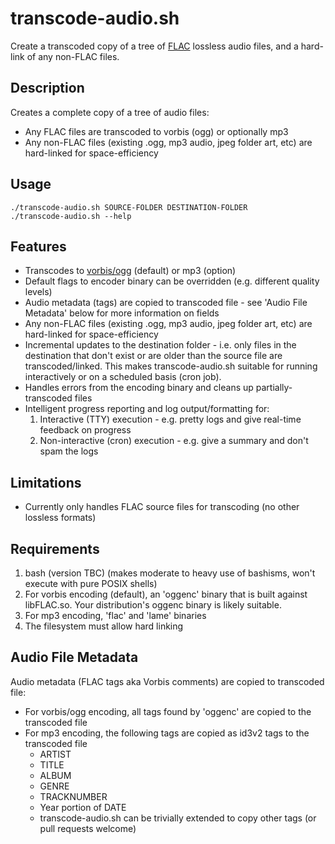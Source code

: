 # transcode-audio.sh
Create a transcoded copy of a tree of [FLAC](https://xiph.org/flac/) lossless audio files, and a hard-link of any non-FLAC files.

## Description
Creates a complete copy of a tree of audio files:
- Any FLAC files are transcoded to vorbis (ogg) or optionally mp3
- Any non-FLAC files (existing .ogg, mp3 audio, jpeg folder art, etc) are hard-linked for space-efficiency

## Usage
```
./transcode-audio.sh SOURCE-FOLDER DESTINATION-FOLDER
./transcode-audio.sh --help
```

## Features
- Transcodes to [vorbis/ogg](https://xiph.org/vorbis/) (default) or mp3 (option)
- Default flags to encoder binary can be overridden (e.g. different quality levels)
- Audio metadata (tags) are copied to transcoded file - see 'Audio File Metadata' below for more information on fields
- Any non-FLAC files (existing .ogg, mp3 audio, jpeg folder art, etc) are hard-linked for space-efficiency
- Incremental updates to the destination folder - i.e. only files in the destination that don't exist or are older than the source file are transcoded/linked. This makes transcode-audio.sh suitable for running interactively or on a scheduled basis (cron job).
- Handles errors from the encoding binary and cleans up partially-transcoded files
- Intelligent progress reporting and log output/formatting for:
  1. Interactive (TTY) execution - e.g. pretty logs and give real-time feedback on progress
  2. Non-interactive (cron) execution - e.g. give a summary and don't spam the logs

## Limitations
- Currently only handles FLAC source files for transcoding (no other lossless formats)

## Requirements
1. bash (version TBC) (makes moderate to heavy use of bashisms, won't execute with pure POSIX shells)
2. For vorbis encoding (default), an 'oggenc' binary that is built against libFLAC.so. Your distribution's oggenc binary is likely suitable.
3. For mp3 encoding, 'flac' and 'lame' binaries
4. The filesystem must allow hard linking

## Audio File Metadata
Audio metadata (FLAC tags aka Vorbis comments) are copied to transcoded file:
- For vorbis/ogg encoding, all tags found by 'oggenc' are copied to the transcoded file
- For mp3 encoding, the following tags are copied as id3v2 tags to the transcoded file
  - ARTIST
  - TITLE
  - ALBUM
  - GENRE
  - TRACKNUMBER
  - Year portion of DATE
  - transcode-audio.sh can be trivially extended to copy other tags (or pull requests welcome)

